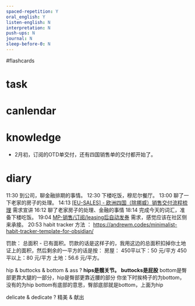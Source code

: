 ```yaml
---
spaced-repetition: Y
oral_english: Y
listen-english: N
interpretation: N
push-ups: N
journal: N
sleep-before-0: N
---
```


#flashcards 

# task

# canlendar

# knowledge
- 2月初，订阅的OTD单交付，还有四国销售单的交付都开始了。

# diary

11:30 到公司，聊金融排期的事情。
12:30 下楼吃饭，穆尼尔餐厅。
13:00 聊了一下老家的房子的处理。
14:13 [[EU-SALES] - 欧洲四国（除挪威）销售交付流程梳理](https://nio.feishu.cn/docx/HPjodtOe4oOmLexk9lpcAOrPnng) 需求宣讲
16:12 聊了老家房子的处理、金融的事情
18:14 完成今天的词汇，准备下楼吃饭。
19:04 [MP-销售/订阅/leasing后自动发券](https://nio.feishu.cn/docx/AJbGd9wE3owVD1x2dipckqzenfe) 需求，感觉应该在社区侧来承接。
20:53 habit tracker 方法 ： https://andrewm.codes/minimalist-habit-tracker-template-for-obsidian/

罚款：
	总面积 - 已有面积。罚款的话是这样子的，我用这边的总面积扣掉你土地证上的面积，然后剩余的一平方的话是按：
		房屋：
			450平以下：50 元/平方
			450平以上：80 元/平方
		 土地：56.6 元/平方。


hip & buttocks & bottom & ass
?
**hips是髋关节。** **buttocks是屁股**
bottom是臀部更靠大腿的一部分，hip是臀部更靠近腰的部分 你坐下时挨椅子的为bottom，没有的为hip bottom有底部的意思，臀部底部就是bottom，上面为hip <!--SR:!2023-02-09-06-10,2.5,250-->
 

delicate & dedicate
?
精美 & 献出 <!--SR:!2023-02-15-17-01,6,250-->